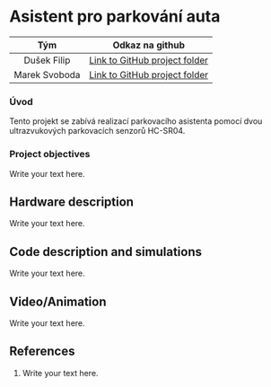 # Asistent pro parkování auta

| **Tým** | **Odkaz na github** |
| :-: | :-: |
| Dušek Filip | [Link to GitHub project folder](https://github.com/xdusek30/Digital-electronics-2.git) |
| Marek Svoboda | [Link to GitHub project folder](https://github.com/xsvobo1q/Digital-electronics-2.git) |

### Úvod

Tento projekt se zabívá realizací parkovacího asistenta pomocí dvou ultrazvukových parkovacích senzorů HC-SR04.

### Project objectives

Write your text here.


## Hardware description

Write your text here.


## Code description and simulations

Write your text here.


## Video/Animation

Write your text here.


## References

1. Write your text here.
